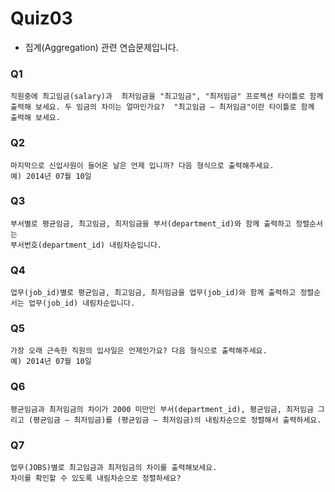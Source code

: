 # Quiz03

- 집계(Aggregation) 관련 연습문제입니다.

### Q1

```
직원중에 최고임금(salary)과  최저임금을 "최고임금", "최저임금" 프로젝션 타이틀로 함께 출력해 보세요. 두 임금의 차이는 얼마인가요?  "최고임금 – 최저임금"이란 타이틀로 함께 출력해 보세요.
```

### Q2

```
마지막으로 신입사원이 들어온 날은 언제 입니까? 다음 형식으로 출력해주세요.
예) 2014년 07월 10일
```

### Q3

```
부서별로 평균임금, 최고임금, 최저임금을 부서(department_id)와 함께 출력하고 정렬순서는
부서번호(department_id) 내림차순입니다.
```

### Q4

```
업무(job_id)별로 평균임금, 최고임금, 최저임금을 업무(job_id)와 함께 출력하고 정렬순서는 업무(job_id) 내림차순입니다.
```

### Q5

```
가장 오래 근속한 직원의 입사일은 언제인가요? 다음 형식으로 출력해주세요.
예) 2014년 07월 10일
```

### Q6

```
평균임금과 최저임금의 차이가 2000 미만인 부서(department_id), 평균임금, 최저임금 그리고 (평균임금 – 최저임금)를 (평균임금 – 최저임금)의 내림차순으로 정렬해서 출력하세요.
```

### Q7

```
업무(JOBS)별로 최고임금과 최저임금의 차이를 출력해보세요.
차이를 확인할 수 있도록 내림차순으로 정렬하세요? 
```
